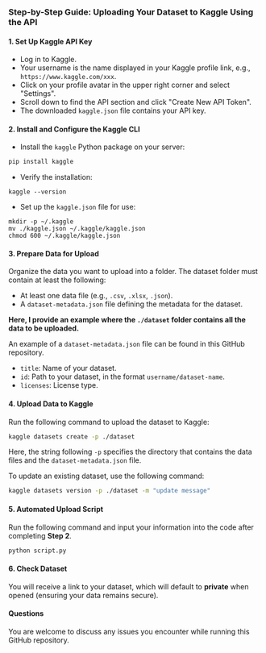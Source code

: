 ### Step-by-Step Guide: Uploading Your Dataset to Kaggle Using the API

#### 1. Set Up Kaggle API Key

- Log in to Kaggle.
- Your username is the name displayed in your Kaggle profile link, e.g., `https://www.kaggle.com/xxx`.
- Click on your profile avatar in the upper right corner and select "Settings".
- Scroll down to find the API section and click "Create New API Token".
- The downloaded `kaggle.json` file contains your API key.

#### 2. Install and Configure the Kaggle CLI

- Install the `kaggle` Python package on your server:

```bash
pip install kaggle
```

- Verify the installation:

```bas
kaggle --version
```

- Set up the `kaggle.json` file for use:

```bas
mkdir -p ~/.kaggle
mv ./kaggle.json ~/.kaggle/kaggle.json
chmod 600 ~/.kaggle/kaggle.json
```

#### 3. Prepare Data for Upload

Organize the data you want to upload into a folder. The dataset folder must contain at least the following:

- At least one data file (e.g., `.csv`, `.xlsx`, `.json`).
- A `dataset-metadata.json` file defining the metadata for the dataset.

**Here, I provide an example where the `./dataset` folder contains all the data to be uploaded.**

An example of a `dataset-metadata.json` file can be found in this GitHub repository.

- ``title``: Name of your dataset.
- ``id``: Path to your dataset, in the format `username/dataset-name`.
- ``licenses``: License type.

#### 4. Upload Data to Kaggle

Run the following command to upload the dataset to Kaggle:

```bash
kaggle datasets create -p ./dataset
```

Here, the string following `-p` specifies the directory that contains the data files and the `dataset-metadata.json` file.

To update an existing dataset, use the following command:

```bash
kaggle datasets version -p ./dataset -m "update message"
```

#### 5. Automated Upload Script

Run the following command and input your information into the code after completing **Step 2**.

```bash
python script.py
```

#### 6. Check Dataset

You will receive a link to your dataset, which will default to **private** when opened (ensuring your data remains secure).

#### Questions

You are welcome to discuss any issues you encounter while running this GitHub repository.

